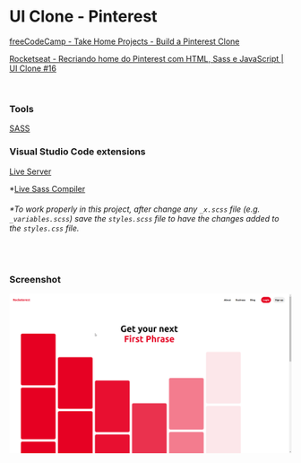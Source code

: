# UI Clone - Pinterest

[freeCodeCamp - Take Home Projects - Build a Pinterest Clone](https://www.freecodecamp.org/learn/coding-interview-prep/take-home-projects/build-a-pinterest-clone)  

[Rocketseat - Recriando home do Pinterest com HTML, Sass e JavaScript | UI Clone #16](https://www.youtube.com/watch?v=XdqD8qi44Cg)  

<br>

### Tools

[SASS](https://sass-lang.com/)  

### Visual Studio Code extensions

[Live Server](https://marketplace.visualstudio.com/items?itemName=ritwickdey.LiveServer)  

*[Live Sass Compiler](https://marketplace.visualstudio.com/items?itemName=ritwickdey.live-sass)  

###### *To work properly in this project, after change any ```_x.scss``` file (e.g. ```_variables.scss```) save the ```styles.scss``` file to have the changes added to the ```styles.css``` file.  
<br>

### Screenshot

![screenshot](./readme/screenshot.gif)